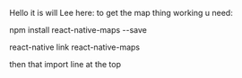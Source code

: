 Hello it is will Lee here:
to get the map thing working u need:

npm install react-native-maps --save


react-native link react-native-maps



then that import line at the top 